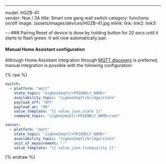 ---
model: HGZB-41  
vendor: Nue / 3A 
title: Smart one gang wall switch
category:
functions:  on/off
image: /assets/images/devices/HGZB-41.jpg
mlink: 
link: 
link2: 
link3: 

---### Pairing
Reset of device is done by holding button for 20 secs until it starts to flash green. It will now automatically pair.

#### Manual Home Assistant configuration
Although Home Assistant integration through [MQTT discovery](https://www.zigbee2mqtt.io/integration/home_assistant) is preferred,
manual integration is possible with the following configuration:


{% raw %}
```yaml
switch:
  - platform: "mqtt"
    state_topic: "zigbee2mqtt/<FRIENDLY_NAME>"
    availability_topic: "zigbee2mqtt/bridge/state"
    payload_off: "OFF"
    payload_on: "ON"
    value_template: "{{ value_json.state }}"
    command_topic: "zigbee2mqtt/<FRIENDLY_NAME>/set"

sensor:
  - platform: "mqtt"
    state_topic: "zigbee2mqtt/<FRIENDLY_NAME>"
    availability_topic: "zigbee2mqtt/bridge/state"
    unit_of_measurement: "-"
    value_template: "{{ value_json.linkquality }}"
```
{% endraw %}


